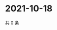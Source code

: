 # 2021-10-18

共 0 条

<!-- BEGIN WEIBO -->
<!-- 最后更新时间 Mon Oct 18 2021 03:07:02 GMT+0800 (China Standard Time) -->

<!-- END WEIBO -->
